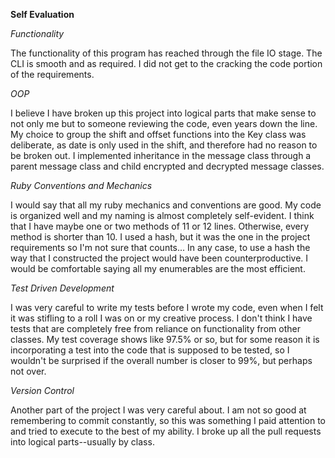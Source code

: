 **Self Evaluation**

*Functionality*

The functionality of this program has reached through the file IO stage. The CLI is smooth and as required. I did not get to the cracking the code portion of the requirements.


*OOP*

I believe I have broken up this project into logical parts that make sense to not only me but to someone reviewing the code, even years down the line. My choice to group the shift and offset functions into the Key class was deliberate, as date is only used in the shift, and therefore had no reason to be broken out. I implemented inheritance in the message class through a parent message class and child encrypted and decrypted message classes.


*Ruby Conventions and Mechanics*

I would say that all my ruby mechanics and conventions are good. My code is organized well and my naming is almost completely self-evident. I think that I have maybe one or two methods of 11 or 12 lines. Otherwise, every method is shorter than 10. I used a hash, but it was the one in the project requirements so I'm not sure that counts... In any case, to use a hash the way that I constructed the project would have been counterproductive. I would be comfortable saying all my enumerables are the most efficient.


*Test Driven Development*

I was very careful to write my tests before I wrote my code, even when I felt it was stifling to a roll I was on or my creative process. I don't think I have tests that are completely free from reliance on functionality from other classes. My test coverage shows like 97.5% or so, but for some reason it is incorporating a test into the code that is supposed to be tested, so I wouldn't be surprised if the overall number is closer to 99%, but perhaps not over.


*Version Control*

Another part of the project I was very careful about. I am not so good at remembering to commit constantly, so this was something I paid attention to and tried to execute to the best of my ability. I broke up all the pull requests into logical parts--usually by class.
